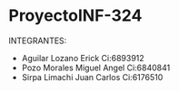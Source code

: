 # ProyectoINF-324

  
INTEGRANTES:
- Aguilar Lozano Erick         Ci:6893912
- Pozo Morales Miguel Angel    Ci:6840841
- Sirpa Limachi Juan Carlos    Ci:6176510
